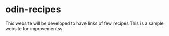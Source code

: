 # odin-recipes
This website will be developed to have links of few recipes
This is a sample website for improvementss